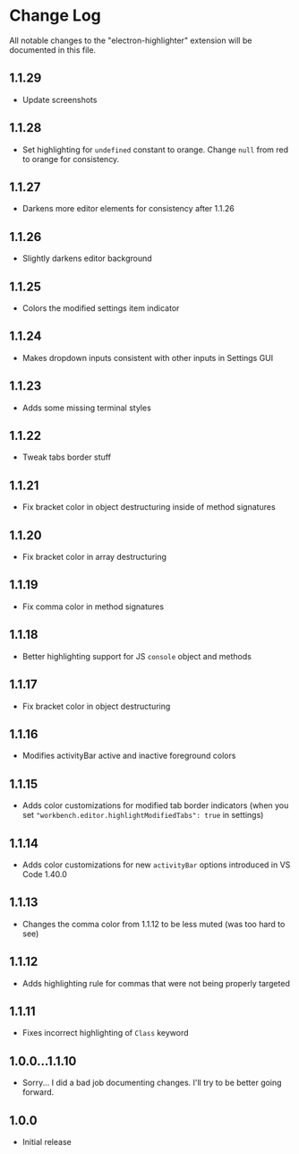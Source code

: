 # Change Log
All notable changes to the "electron-highlighter" extension will be documented in this file.

## 1.1.29
- Update screenshots

## 1.1.28
- Set highlighting for `undefined` constant to orange. Change `null` from red to orange for consistency.

## 1.1.27
- Darkens more editor elements for consistency after 1.1.26

## 1.1.26
- Slightly darkens editor background

## 1.1.25
- Colors the modified settings item indicator

## 1.1.24
- Makes dropdown inputs consistent with other inputs in Settings GUI

## 1.1.23
- Adds some missing terminal styles

## 1.1.22
- Tweak tabs border stuff

## 1.1.21
- Fix bracket color in object destructuring inside of method signatures

## 1.1.20
- Fix bracket color in array destructuring

## 1.1.19
- Fix comma color in method signatures

## 1.1.18
- Better highlighting support for JS `console` object and methods

## 1.1.17
- Fix bracket color in object destructuring

## 1.1.16
- Modifies activityBar active and inactive foreground colors

## 1.1.15
- Adds color customizations for modified tab border indicators (when you set `"workbench.editor.highlightModifiedTabs": true` in settings)

## 1.1.14
- Adds color customizations for new `activityBar` options introduced in VS Code 1.40.0

## 1.1.13
- Changes the comma color from 1.1.12 to be less muted (was too hard to see)

## 1.1.12
- Adds highlighting rule for commas that were not being properly targeted

## 1.1.11
- Fixes incorrect highlighting of `Class` keyword

## 1.0.0...1.1.10
- Sorry... I did a bad job documenting changes. I'll try to be better going forward.

## 1.0.0 
- Initial release
